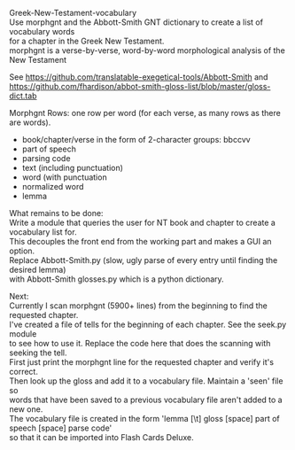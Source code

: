 Greek-New-Testament-vocabulary  
Use morphgnt and the Abbott-Smith GNT dictionary to create a list of vocabulary words  
for a chapter in the Greek New Testament.  
morphgnt is a verse-by-verse, word-by-word morphological analysis of the New Testament   

See https://github.com/translatable-exegetical-tools/Abbott-Smith and  
https://github.com/fhardison/abbot-smith-gloss-list/blob/master/gloss-dict.tab  

Morphgnt Rows: one row per word (for each verse, as many rows as there are words).  
 * book/chapter/verse in the form of 2-character groups: bbccvv
 * part of speech
 * parsing code
 * text (including punctuation)
 * word (with punctuation
 * normalized word
 * lemma

 What remains to be done:  
 Write a module that queries the user for NT book and chapter to create a vocabulary list for.  
		This decouples the front end from the working part and makes a GUI an option.  
 Replace Abbott-Smith.py (slow, ugly parse of every entry until finding the desired lemma)  
 with Abbott-Smith glosses.py which is a python dictionary.  
  
 Next:  
 Currently I scan morphgnt (5900+ lines) from the beginning to find the requested chapter.  
 I've created a file of tells for the beginning of each chapter. See the seek.py module  
 to see how to use it. Replace the code here that does the scanning with seeking the tell.  
 First just print the morphgnt line for the requested chapter and verify it's correct.  
 Then look up the gloss and add it to a vocabulary file. Maintain a 'seen' file so  
 words that have been saved to a previous vocabulary file aren't added to a new one.  
 The vocabulary file is created in the form 'lemma [\t] gloss [space] part of speech [space] parse code'  
 so that it can be imported into Flash Cards Deluxe.  
